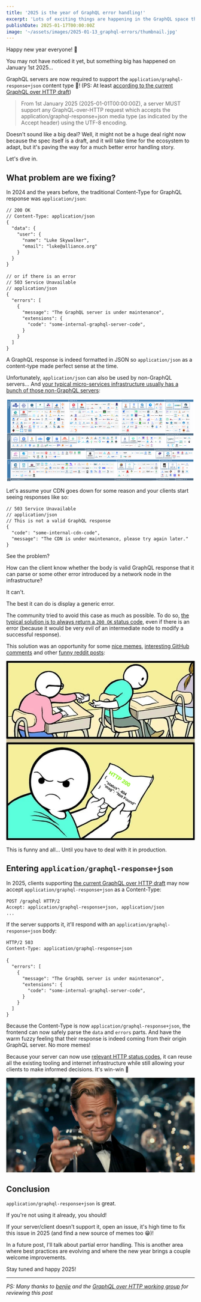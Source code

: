 ```yaml
---
title: '2025 is the year of GraphQL error handling!'
excerpt: 'Lots of exciting things are happening in the GraphQL space this year!'
publishDate: 2025-01-17T00:00:00Z
image: '~/assets/images/2025-01-13_graphql-errors/thumbnail.jpg'
---
```


Happy new year everyone! 🎉

You may not have noticed it yet, but something big has happened on January 1st 2025...

GraphQL servers are now required to support the `application/graphql-response+json` content type 🎉! (PS: At least [according to the current GraphQL over HTTP draft](https://github.com/graphql/graphql-over-http/blob/main/spec/GraphQLOverHTTP.md?plain=1#L474))

> From 1st January 2025 (2025-01-01T00:00:00Z), a server MUST support any GraphQL-over-HTTP request which accepts the application/graphql-response+json media type (as indicated by the Accept header) using the UTF-8 encoding.

Doesn't sound like a big deal? Well, it might not be a huge deal right now because the spec itself is a draft, and it will take time for the ecosystem to adapt, but it's paving the way for a much better error handling story.

Let's dive in.

## What problem are we fixing?

In 2024 and the years before, the traditional Content-Type for GraphQL response was `application/json`:

```json5
// 200 OK
// Content-Type: application/json
{
  "data": {
    "user": {
      "name": "Luke Skywalker",
      "email": "luke@alliance.org"
    }
  }
}

// or if there is an error
// 503 Service Unavailable
// application/json
{
  "errors": [
    {
      "message": "The GraphQL server is under maintenance",
      "extensions": {
        "code": "some-internal-graphql-server-code",
      }
    }
  ]
}
```

A GraphQL response is indeed formatted in JSON so `application/json` as a content-type made perfect sense at the time.

Unfortunately, `application/json` can also be used by non-GraphQL servers... And [your typical micro-services infrastructure usually has a bunch of those non-GraphQL servers](https://landscape.cncf.io/):

![](../../assets/images/2025-01-13_graphql-errors/landscape.png)

Let's assume your CDN goes down for some reason and your clients start seeing responses like so:

```JSON5
// 503 Service Unavailable
// application/json
// This is not a valid GraphQL response
{
  "code": "some-internal-cdn-code",
  "message": "The CDN is under maintenance, please try again later."
}
```

See the problem?

How can the client know whether the body is valid GraphQL response that it can parse or some other error introduced by a network node in the infrastructure?

It can't.

The best it can do is display a generic error.

The community tried to avoid this case as much as possible. To do so, [the typical solution is to always return a `200 OK` status code](https://graphql.github.io/graphql-over-http/draft/#note-ba11a), even if there is an error (because it would be very evil of an intermediate node to modify a successful response).

This solution was an opportunity for some [nice memes](https://x.com/iamdevloper/status/1384074981840097289), [interesting GitHub comments](https://github.com/rmosolgo/graphql-ruby/issues/1130#issuecomment-347373937) and other [funny reddit posts](https://www.reddit.com/r/ProgrammerHumor/comments/q4g93s/why/):

![](../../assets/images/2025-01-13_graphql-errors/200_ok.webp)

This is funny and all... Until you have to deal with it in production.

## Entering `application/graphql-response+json`

In 2025, clients supporting [the current GraphQL over HTTP draft](https://graphql.github.io/graphql-over-http/draft/) may now accept `application/graphql-response+json` as a Content-Type:

```
POST /graphql HTTP/2
Accept: application/graphql-response+json, application/json
...
```

If the server supports it, it'll respond with an `application/graphql-response+json` body:

```
HTTP/2 503
Content-Type: application/graphql-response+json

{
  "errors": [
    {
      "message": "The GraphQL server is under maintenance",
      "extensions": {
        "code": "some-internal-graphql-server-code",
      }
    }
  ]
}
```

Because the Content-Type is now `application/graphql-response+json`, the frontend can now safely parse the `data` and `errors` parts. And have the warm fuzzy feeling that their response is indeed coming from their origin GraphQL server. No more memes!

Because your server can now use [relevant HTTP status codes](https://graphql.github.io/graphql-over-http/draft/#sec-application-graphql-response-json), it can reuse all the existing tooling and internet infrastructure while still allowing your clients to make informed decisions. It's win-win 🙌

![](../../assets/images/2025-01-13_graphql-errors/success.jpg)

## Conclusion

`application/graphql-response+json` is great.

If you're not using it already, you should!

If your server/client doesn't support it, open an issue, it's high time to fix this issue in 2025 (and find a new source of memes too 😁)!

In a future post, I'll talk about partial error handling. This is another area where best practices are evolving and where the new year brings a couple welcome improvements.

Stay tuned and happy 2025!

---

_PS: Many thanks to [benjie](https://github.com/benjie) and the [GraphQL over HTTP working group](https://github.com/graphql/graphql-over-http/) for reviewing this post_
